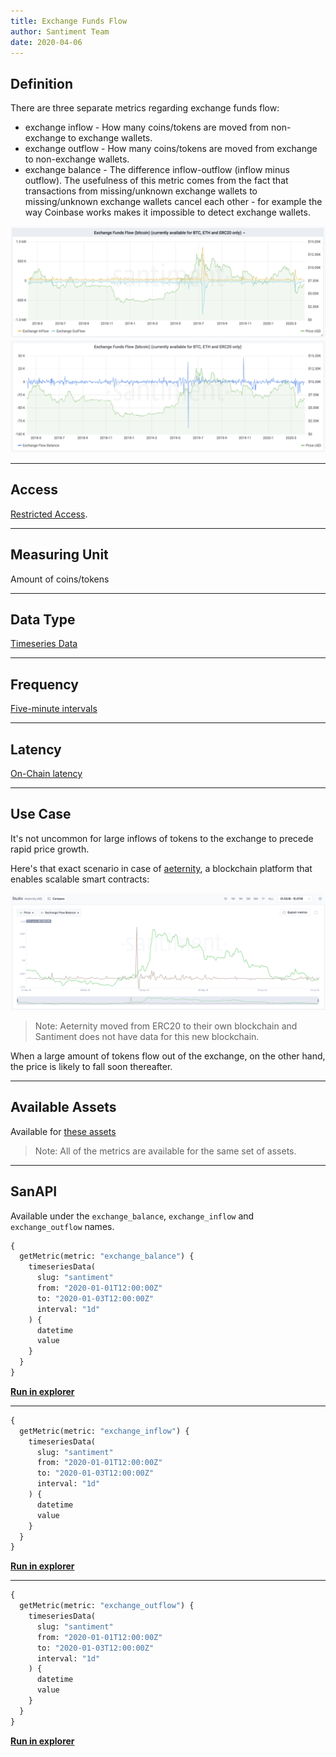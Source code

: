 ```yaml
---
title: Exchange Funds Flow
author: Santiment Team
date: 2020-04-06
---
```


## Definition

There are three separate metrics regarding exchange funds flow:

- exchange inflow - How many coins/tokens are moved from non-exchange to
  exchange wallets.
- exchange outflow - How many coins/tokens are moved from exchange to
  non-exchange wallets.
- exchange balance - The difference inflow-outflow (inflow minus outflow). The
  usefulness of this metric comes from the fact that transactions from
  missing/unknown exchange wallets to missing/unknown exchange wallets cancel
  each other - for example the way Coinbase works makes it impossible to detect
  exchange wallets.

![bitcoin funds in/outflow](bitcoin-funds-inflow-outflow.png)
![bitcoin funds balance](bitcoin-funds-flow-balance.png)

---

## Access

[Restricted Access](/metrics/details/access#restricted-access).

---

## Measuring Unit

Amount of coins/tokens

---

## Data Type

[Timeseries Data](/metrics/details/data-type#timeseries-data)

---

## Frequency

[Five-minute intervals](/metrics/details/frequency#five-minute-frequency)

---

## Latency

[On-Chain latency](/metrics/details/latency#on-chain-latency)

---

## Use Case

It's not uncommon for large inflows of tokens to the exchange to precede
rapid price growth.

Here's that exact scenario in case of
[aeternity](https://aeternity.com/), a blockchain platform that enables
scalable smart contracts:

![aeternity funds flow balance](aeternity-funds-flow-balance.png)

> Note: Aeternity moved from ERC20 to their own blockchain and Santiment does not have data for this new blockchain.

When a large amount of tokens flow out of the exchange, on the other
hand, the price is likely to fall soon thereafter.

---

## Available Assets

Available for [these
assets](<https://api.santiment.net/graphiql?variables=&query=%7B%0A%20%20getMetric(metric%3A%20%22exchange_balanced%22)%20%7B%0A%20%20%20%20metadata%20%7B%0A%20%20%20%20%20%20availableSlugs%0A%20%20%20%20%7D%0A%20%20%7D%0A%7D%0A>)

> Note: All of the metrics are available for the same set of assets.

---

## SanAPI

Available under the `exchange_balance`, `exchange_inflow` and `exchange_outflow` names.

```graphql
{
  getMetric(metric: "exchange_balance") {
    timeseriesData(
      slug: "santiment"
      from: "2020-01-01T12:00:00Z"
      to: "2020-01-03T12:00:00Z"
      interval: "1d"
    ) {
      datetime
      value
    }
  }
}
```

**[Run in
explorer](<https://api.santiment.net/graphiql?variables=&query=%7B%0A%20%20getMetric(metric%3A%20%22exchange_balance%22)%20%7B%0A%20%20%20%20timeseriesData(%0A%20%20%20%20%20%20slug%3A%20%22santiment%22%0A%20%20%20%20%20%20from%3A%20%222020-01-01T12%3A00%3A00Z%22%0A%20%20%20%20%20%20to%3A%20%222020-01-03T12%3A00%3A00Z%22%0A%20%20%20%20%20%20interval%3A%20%221d%22)%20%7B%0A%20%20%20%20%20%20%20%20datetime%0A%20%20%20%20%20%20%20%20value%0A%20%20%20%20%7D%0A%20%20%7D%0A%7D%0A>)**

---

```graphql
{
  getMetric(metric: "exchange_inflow") {
    timeseriesData(
      slug: "santiment"
      from: "2020-01-01T12:00:00Z"
      to: "2020-01-03T12:00:00Z"
      interval: "1d"
    ) {
      datetime
      value
    }
  }
}
```

**[Run in
explorer](<https://api.santiment.net/graphiql?variables=&query=%7B%0A%20%20getMetric(metric%3A%20%22exchange_inflow%22)%20%7B%0A%20%20%20%20timeseriesData(%0A%20%20%20%20%20%20slug%3A%20%22santiment%22%0A%20%20%20%20%20%20from%3A%20%222020-01-01T12%3A00%3A00Z%22%0A%20%20%20%20%20%20to%3A%20%222020-01-03T12%3A00%3A00Z%22%0A%20%20%20%20%20%20interval%3A%20%221d%22)%20%7B%0A%20%20%20%20%20%20%20%20datetime%0A%20%20%20%20%20%20%20%20value%0A%20%20%20%20%7D%0A%20%20%7D%0A%7D%0A>)**

---

```graphql
{
  getMetric(metric: "exchange_outflow") {
    timeseriesData(
      slug: "santiment"
      from: "2020-01-01T12:00:00Z"
      to: "2020-01-03T12:00:00Z"
      interval: "1d"
    ) {
      datetime
      value
    }
  }
}
```

**[Run in
explorer](<https://api.santiment.net/graphiql?variables=&query=%7B%0A%20%20getMetric(metric%3A%20%22exchange_outflow%22)%20%7B%0A%20%20%20%20timeseriesData(%0A%20%20%20%20%20%20slug%3A%20%22santiment%22%0A%20%20%20%20%20%20from%3A%20%222020-01-01T12%3A00%3A00Z%22%0A%20%20%20%20%20%20to%3A%20%222020-01-03T12%3A00%3A00Z%22%0A%20%20%20%20%20%20interval%3A%20%221d%22)%20%7B%0A%20%20%20%20%20%20%20%20datetime%0A%20%20%20%20%20%20%20%20value%0A%20%20%20%20%7D%0A%20%20%7D%0A%7D%0A>)**
